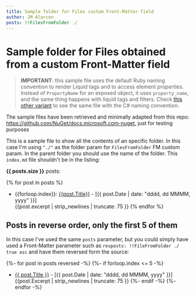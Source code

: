 ```yaml
---
title: Sample folder for Files custom Front-Matter field
author: JM Alarcon
posts: !!FilesFromFolder ./
---
```


# Sample folder for Files obtained from a custom Front-Matter field

>**IMPORTANT**: this sample file uses the default Ruby naming convention to render Liquid tags and to access element properties.
>Instead of `PropertyName` for an exposed object, it uses `property_name`, and the same thing happens with liquid tags and filters.
>Check [this other variant](index.md) to see the same file with the C# naming convention.

The sample files have been retrieved and minimally adapted from this repo: https://github.com/NuGet/docs.microsoft.com-nuget, just for testing purposes

This is a sample file to show all the contents of an specific folder. In this case I'm using `"./"` as the folder param for `FilesFromFolder` FM custom param. In the parent folder you should use the name of the folder. This `index.md` file shouldn't be in the listing:

**{{ posts.size }}** posts:

{% for post in posts %}
- {{forloop.index}}: [{{post.Title}}]({{post.URL}}) - [{{ post.Date | date: "dddd, dd MMMM, yyyy" }}]<br>{{post.excerpt | strip_newlines | truncate: 75 }}
{% endfor %}

## Posts in reverse order, only the first 5 of them

In this case I've used the same `posts` parameter, but you could simply have used a Front-Matter parameter such as `revposts: !!FileFromFolder ./ true asc` and have them reversed form the source:

{%- for post in posts reversed -%}
{%- if forloop.index <= 5 -%}
- [{{ post.Title }}]({{post.URL}}) - [{{ post.Date | date: "dddd, dd MMMM, yyyy" }}]<br>{{post.Excerpt | strip_newlines | truncate: 75 }}
{%- endif -%}
{%- endfor -%}